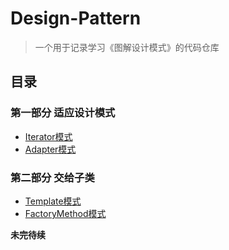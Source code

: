 # Design-Pattern
> 一个用于记录学习《图解设计模式》的代码仓库


## 目录
### 第一部分 适应设计模式
- [Iterator模式](src/Iterator/README.md)
- [Adapter模式](src/Adapter/README.md)
### 第二部分 交给子类
- [Template模式](src/TemplateMethod/README.md)
- [FactoryMethod模式](src/FactoryMethod/README.md)

**未完待续**